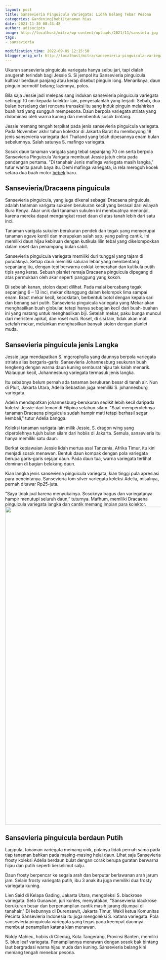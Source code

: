 ```yaml
---
layout: post
title: Sansevieria Pinguicula Variegata: Lidah Belang Tebar Pesona
categories: Gardening|hobi|tanaman hias
date: 2021-11-30 08:43:48
author: adisucipto
image: http://localhost/mitra/wp-content/uploads/2021/11/sansieta.jpg
tags:
- sansevieria

modification_time: 2022-09-09 12:15:50
blogger_orig_url: http://localhost/mitra/sansevieria-pinguicula-variegata-lidah.html
---
```


Ukuran <span class="keyword _ngcontent-luk-101" aria-hidden="false">sansevieria pinguicula variegata</span> hanya seibu jari, tapi dialah anugerah terindah bagi Jessie S. Si jempol itu Sansevieria pinguicula kultivar berdaun panjang atau kerap disebut pinguin long. Menariknya, daun pinguin bermotif belang; lazimnya, polos.

Bila saja Jessie jadi melepas sang indukan <span class="keyword _ngcontent-luk-101" aria-hidden="false">sansevieria pinguicula variegata</span> setinggi 10 cm-kepada kolektor lain, penyesalanlah yang terjadi. Sebab, dua bulan berselang dari rencana transaksi itu sang Induk pinguin melahirkan buah hati yang sungguh mempesona. Daun berpola variegata striata yang didominasi oleh warna kuning dan membentuk sosok bintang.

Jessie memang tengah terpikat pada <span class="keyword _ngcontent-luk-101" aria-hidden="false">jenis sansevieria pinguicula variegata</span>. Pada November akhir tahun kolektor di Jakarta Barat itu memboyong 18 jenis sansevieria variegata dari Thailand yang telah dipesannya enam bulan sebelumnya. Salah satunya S. mafingo variegata.

Sosok daun tanaman varigata yang tebal sepanjang 70 cm serta berpola Sansevieria Pinguicula Varigata membuat Jessie jatuh cinta pada pandangan pertama. "Di tanahair Jenis mafinga variegata masih langka," tutur wanita paruh baya itu. Demi mafinga variegata, ia rela merogoh kocek setara dua buah motor <a class="wpil_keyword_link " title="bebek" href="http://127.0.0.1/mitra/topik/bebek" data-wpil-keyword-link="linked">bebek</a> baru.
<h2>Sansevieria/Dracaena pinguicula</h2>
Sansevieria pinguicula, yang juga dikenal sebagai Dracaena pinguicula, adalah tanaman varigata sukulen berukuran kecil yang berasal dari wilayah Bura Kenya. Akar unik dari tanaman sukulen ini membuatnya menonjol, karena mereka dapat mengangkat roset daun di atas tanah lebih dari satu inci.

Tanaman varigata sukulen berukuran pendek dan tegak yang menyerupai tanaman agave kerdil dan merupakan salah satu yang paling cantik. Ini memiliki daun hijau kebiruan dengan kutikula lilin tebal yang dikelompokkan dalam roset dan penampang bulan sabit.

<span class="keyword _ngcontent-luk-101" aria-hidden="false">Sansevieria pinguicula variegata</span> memiliki duri tunggal yang tajam di puncaknya. Setiap daun memiliki saluran lebar yang membentang sepanjang itu, dengan tepi berwarna coklat kemerahan dan kutikula putih tipis yang keras. Sebuah planlet remaja Dracaena pinguicula dipegang di atas permukaan oleh akar seperti panggung yang kokoh.

Di sebelah kanan, stolon dapat dilihat. Pada malai bercabang tegak sepanjang 6 – 13 inci, mekar ditanggung dalam kelompok lima sampai enam. Bract mekar kecil, kecoklatan, berbentuk botol dengan kepala sari dan benang sari putih.
<span class="keyword _ngcontent-luk-101" aria-hidden="false">Sansevieria pinguicula variegata</span> yang Mekar akan menghasilkan buah globular, tetapi hanya sebagian kecil dari buah-buahan ini yang matang untuk menghasilkan biji. Setelah mekar, paku bunga muncul dari meristem apikal, dan roset mati. Roset, di sisi lain, tidak akan mati setelah mekar, melainkan menghasilkan banyak stolon dengan planlet muda.
<h2 id="Sansevieria">Sansevieria pinguicula jenis Langka</h2>
Jessie juga mendapatkan S. mgcrophylla yang daunnya berpola variegata striata alias bergaris-garis. Sansevieria Johannesburg seukuran buah lengkeng dengan warna daun kuning semburat hijau tak kalah menarik. Walaupun kecil, Johannesburg variegata termasuk jenis langka.

Itu sebabnya belum pernah ada tanaman berukuran besar di tanah air. Nun di Pluit, Jakarta Utara, Adelia Sebastian juga memiliki S. johannesburg variegata.

Adelia mendapatkan johannesburg-berukuran sedikit lebih kecil daripada koleksi Jessie-dari teman di Filipina setahun silam. "Saat memperolehnya tanaman Dracaena pinguicula sudah hampir mati tetapi berhasil segar kembali," tutur Adelia bangga.

Koleksi tanaman varigata lain milik Jessie, S. dragon wing yang diperolehnya tujuh bulan silam dari hobiis di Jakarta. Semula, sansevieria itu hanya memiliki satu daun.

Berkat kepiawaian Jessie lidah mertua asal Tanzania, Afrika Timur, itu kini menjadi sosok menawan. Bentuk daun kompak dengan pola variegata berupa garis-garis sejajar daun. Pada daun tua, warna variegata terlihat dominan di bagian belakang daun.

Kian langka jenis <span class="keyword _ngcontent-luk-101" aria-hidden="false">sansevieria pinguicula variegata</span>, kian tinggi pula apresiasi para pencintanya. Sansevieria tom silver variegata koleksi Adelia, misalnya, pernah ditawar Rp25-juta.

"Saya tidak jual karena menyukainya. Sosoknya bagus dan variegatanya hampir menutupi seluruh daun,” tuturnya. Mafhum, memiliki Dracaena pinguicula variegata langka dan cantik memang impian para kolektor.
<a href="http://127.0.0.1/mitra/wp-content/uploads/2021/11/tanaman1.jpg"><img class="aligncenter wp-image-15481 size-large" src="http://127.0.0.1/mitra/wp-content/uploads/2021/11/tanaman1-525x1024.jpg" alt="" width="525" height="1024" /></a>
<h2 id="Putih">Sansevieria pinguicula berdaun Putih</h2>
Lagipula, tanaman variegata memang unik, polanya tidak pernah sama pada tiap tanaman bahkan pada masing-masing helai daun. Lihat saja Sansevieria frosty koleksi Adelia berdaun bulat dengan corak berupa guratan berwarna hijau dan putih seperti berselimut salju.

Daun frosty berpencar ke segala arah dan berputar berlawanan arah jarum jam. Selain frosty variegata putih, ibu 3 anak itu juga memiliki dua frosty variegata kuning.

Lien Said di Kelapa Gading, Jakarta Utara, mengoleksi S. blackrose variegata. Seto Gunawan, juri kontes, menyatakan, "Sansevieria blackrose berukuran besar dan berpenampilan cantik masih jarang dijumpai di tanahair."
Di kebunnya di Durensawit, Jakarta Timur, Wakil ketua Komunitas Pecinta Sansevieria Indonesia itu juga mengoleksi S. katana variegata. Pola <span class="keyword _ngcontent-luk-101" aria-hidden="false">sansevieria pinguicula variegata</span> yang tegas pada keempat daunnya membuat penampilan katana kian menawan.

Noldy Mahieu, hobiis di Ciledug, Kota Tangerang, Provinsi Banten, memiliki S. blue leaf variegata. Penampilannya menawan dengan sosok bak bintang laut bergradasi warna hijau muda dan kuning. Sansevieria belang kini memang tengah menebar pesona.
